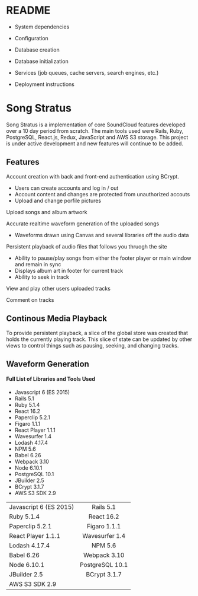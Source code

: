 # README


* System dependencies

* Configuration

* Database creation

* Database initialization

* Services (job queues, cache servers, search engines, etc.)

* Deployment instructions


# Song Stratus

Song Stratus is a implementation of core SoundCloud features developed over a 10 day period from scratch. The main tools used were Rails, Ruby, PostgreSQL, React.js, Redux, JavaScript and AWS S3 storage. This project is under active development and new features will continue to be added. 

## Features 

Account creation with back and front-end authentication using BCrypt.
  * Users can create accounts and log in / out 
  * Account content and changes are protected from unauthorized accouts 
  * Upload and change porfile pictures
  
 Upload songs and album artwork 
  
 Accurate realtime waveform generation of the uploaded songs
   *  Waveforms drawn using Canvas and several libraries off the audio data
 
 Persistent playback of audio files that follows you thruogh the site 
   * Ability to pause/play songs from either the footer player or main window and remain in sync 
   * Displays album art in footer for current track
   * Ability to seek in track 
    
View and play other users uploaded tracks 
 
Comment on tracks 

## Continous Media Playback 

  To provide persistent playback, a slice of the global store was created that holds the currently playing track. This slice of state can be updated by other views to control things such as pausing, seeking, and changing tracks. 
  
## Waveform Generation 
 
 
#### Full List of Libraries and Tools Used 
* Javascript 6 (ES 2015)
* Rails 5.1
* Ruby 5.1.4
* React 16.2
* Paperclip 5.2.1
* Figaro 1.1.1
* React Player 1.1.1
* Wavesurfer 1.4
* Lodash 4.17.4
* NPM 5.6
* Babel 6.26
* Webpack 3.10
* Node 6.10.1
* PostgreSQL 10.1
* JBuilder 2.5
* BCrypt 3.1.7
* AWS S3 SDK 2.9


 
|               |               |  
| ------------- |:-------------:| 
| Javascript 6 (ES 2015)     | Rails 5.1 | 
|  Ruby 5.1.4    | React 16.2    |  
| Paperclip 5.2.1 | Figaro 1.1.1   |  
|React Player 1.1.1| Wavesurfer 1.4| 
| Lodash 4.17.4 | NPM 5.6 | 
| Babel 6.26 | Webpack 3.10 |
| Node 6.10.1   | PostgreSQL 10.1  |
| JBuilder 2.5   | BCrypt 3.1.7  |
| AWS S3 SDK 2.9 |  |
